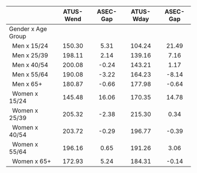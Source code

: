 
|                      |    ATUS-Wend |     ASEC-Gap |    ATUS-Wday |     ASEC-Gap |
| -------------------- | :----------: | :----------: | :----------: | :----------: |
| Gender x Age Group   |              |              |              |              |
| &nbsp;&nbsp;Men x 15/24 |       150.30 |         5.31 |       104.24 |        21.49 |
| &nbsp;&nbsp;Men x 25/39 |       198.11 |         2.14 |       139.16 |         7.16 |
| &nbsp;&nbsp;Men x 40/54 |       200.08 |        -0.24 |       143.21 |         1.17 |
| &nbsp;&nbsp;Men x 55/64 |       190.08 |        -3.22 |       164.23 |        -8.14 |
| &nbsp;&nbsp;Men x 65+ |       180.87 |        -0.66 |       177.98 |        -0.64 |
| &nbsp;&nbsp;Women x 15/24 |       145.48 |        16.06 |       170.35 |        14.78 |
| &nbsp;&nbsp;Women x 25/39 |       205.32 |        -2.38 |       215.30 |         0.34 |
| &nbsp;&nbsp;Women x 40/54 |       203.72 |        -0.29 |       196.77 |        -0.39 |
| &nbsp;&nbsp;Women x 55/64 |       196.16 |         0.65 |       191.26 |         3.06 |
| &nbsp;&nbsp;Women x 65+ |       172.93 |         5.24 |       184.31 |        -0.14 |

